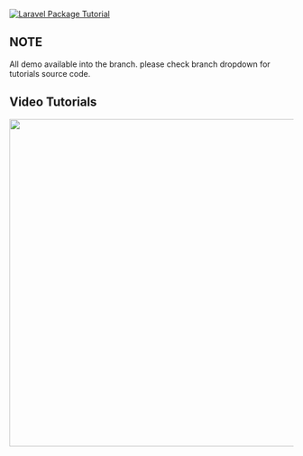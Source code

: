 [<img src="https://infyom.com/static/laravel-package-a308bdbea163948d3c82afda149f91ab.png" alt="Laravel Package Tutorial">](https://www.youtube.com/channel/UCuCjzuwBqMqFdh0EU-UwQ-w?sub_confirmation=1)

## NOTE
All demo available into the branch. please check branch dropdown for tutorials source code.


## Video Tutorials

[<img src="https://img.youtube.com/vi/F8kAFvqPtag/0.jpg" width="580">](https://youtu.be/F8kAFvqPtag)
